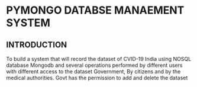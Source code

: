 # PYMONGO DATABSE MANAEMENT SYSTEM

## INTRODUCTION
To build a system that will record the dataset of CVID-19 India using NOSQL database Mongodb and several operations performed by different users with different access to the dataset Government, By citizens and by the medical authorities.
Govt has the permission to add and delete the dataset

